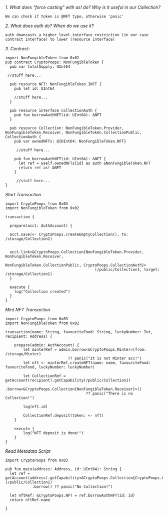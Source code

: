 *1. What does "force casting" with as! do? Why is it useful in our Collection?*
    
    We can check if token is @NFT type, otherwise 'panic'

*2. What does auth do? When do we use it?*

    auth downcasts a higher level interface restriction (in our case contract interface) to lower (resource interface)

*3. Contract:*

    import NonFungibleToken from 0x02
    pub contract CryptoPoops: NonFungibleToken {
      pub var totalSupply: UInt64

     //stuff here...
     
      pub resource NFT: NonFungibleToken.INFT {
        pub let id: UInt64

        //stuff here...
      }

      pub resource interface CollectionAuth {
        pub fun borrowAuthNFT(id: UInt64): &NFT
      }

      pub resource Collection: NonFungibleToken.Provider, NonFungibleToken.Receiver, NonFungibleToken.CollectionPublic, CollectionAuth {
        pub var ownedNFTs: @{UInt64: NonFungibleToken.NFT}

         //stuff here...
         
        pub fun borrowAuthNFT(id: UInt64): &NFT {
          let ref = &self.ownedNFTs[id] as auth &NonFungibleToken.NFT
          return ref as! &NFT
        }
        
         //stuff here...
    } 

*Start Transaction*

    import CryptoPoops from 0x03
    import NonFungibleToken from 0x02

    transaction {

      prepare(acct: AuthAccount) {

      acct.save(<- CryptoPoops.createEmptyCollection(), to: /storage/Collection1)


      acct.link<&CryptoPoops.Collection{NonFungibleToken.Provider, NonFungibleToken.Receiver, 
                                          NonFungibleToken.CollectionPublic, CryptoPoops.CollectionAuth}>
                                            (/public/Collection1, target: /storage/Collection1)
      }

      execute {
        log("Collection created")
      }
    }

*Mint NFT Transaction*

    import CryptoPoops from 0x03
    import NonFungibleToken from 0x02

    transaction(name: String, favouriteFood: String, luckyNumber: Int, recipient: Address) {

        prepare(admin: AuthAccount) {
            let minterRef = admin.borrow<&CryptoPoops.Minter>(from: /storage/Minter)
                                ?? panic("It is not Minter acc!")
            let nft <- minterRef.createNFT(name: name, favouriteFood: favouriteFood, luckyNumber: luckyNumber)

            let CollectionRef = getAccount(recipient).getCapability(/public/Collection1)
                                    .borrow<&CryptoPoops.Collection{NonFungibleToken.Receiver}>()
                                        ?? panic("There is no Collection!")

            log(nft.id)

            CollectionRef.deposit(token: <- nft)
        }

        execute {
            log("NFT deposit is done!")
        }
    }
    
 *Read Metadata Script*

    import CryptoPoops from 0x03

    pub fun main(address: Address, id: UInt64): String {
      let ref = getAccount(address).getCapability<&CryptoPoops.Collection{CryptoPoops.CollectionAuth}>(/public/Collection1)
                .borrow() ?? panic("No Collection!")

      let nftRef: &CryptoPoops.NFT = ref.borrowAuthNFT(id: id)
      return nftRef.name

    }
